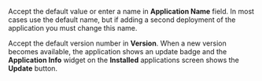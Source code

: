 &NewLine;

Accept the default value or enter a name in **Application Name** field.
In most cases use the default name, but if adding a second deployment of the application you must change this name.

Accept the default version number in **Version**.
When a new version becomes available, the application shows an update badge and the **Application Info** widget on the **Installed** applications screen shows the **Update** button.